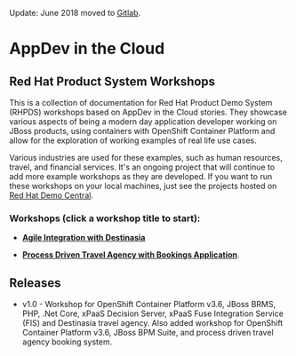 Update: June 2018 moved to [Gitlab](https://gitlab.com/redhatdemocentral/appdev-in-the-cloud-rhpds-workshops).


# AppDev in the Cloud 

## Red Hat Product System Workshops

This is a collection of documentation for Red Hat Product Demo System (RHPDS) workshops based on 
AppDev in the Cloud stories. They showcase various aspects of being a modern day application developer
working on JBoss products, using containers with OpenShift Container Platform and allow for the
exploration of working examples of real life use cases.

Various industries are used for these examples, such as human resources, travel, and financial services.
It's an ongoing project that will continue to add more example workshops as they are developed. If you want
to run these workshops on your local machines, just see the projects hosted on [Red Hat Demo Central](https://github.com/redhatdemocentral).


### Workshops (click a workshop title to start):

 - [**Agile Integration with Destinasia**](workshops/appdev-in-the-cloud-destinasia.adoc)

 - [**Process Driven Travel Agency with Bookings Application**](workshops/appdev-in-the-cloud-travel-agency.adoc).


Releases
--------
- v1.0 - Workshop for OpenShift Container Platform v3.6, JBoss BRMS, PHP, .Net Core, xPaaS Decision Server, xPaaS Fuse Integration Service (FIS) and Destinasia travel agency. Also added workshop for OpenShift Container Platform v3.6, JBoss BPM Suite, and process driven travel agency booking system.
